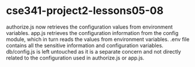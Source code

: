 # cse341-project2-lessons05-08

authorize.js now retrieves the configuration values from environment variables.
app.js retrieves the configuration information from the config module, which in turn reads the values from environment variables.
.env file contains all the sensitive information and configuration variables.
db/config.js is left untouched as it is a separate concern and not directly related to the configuration used in authorize.js or app.js.

